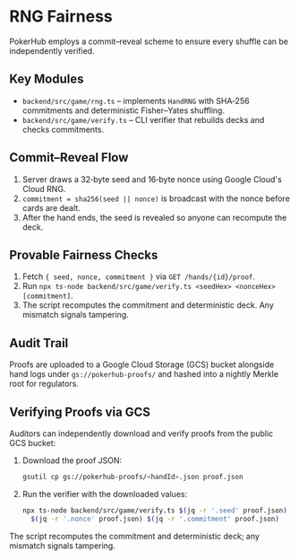 # RNG Fairness

PokerHub employs a commit–reveal scheme to ensure every shuffle can be independently verified.

## Key Modules
- `backend/src/game/rng.ts` – implements `HandRNG` with SHA‑256 commitments and deterministic Fisher–Yates shuffling.
- `backend/src/game/verify.ts` – CLI verifier that rebuilds decks and checks commitments.

## Commit–Reveal Flow
1. Server draws a 32‑byte seed and 16‑byte nonce using Google Cloud's Cloud RNG.
2. `commitment = sha256(seed || nonce)` is broadcast with the nonce before cards are dealt.
3. After the hand ends, the seed is revealed so anyone can recompute the deck.

## Provable Fairness Checks
1. Fetch `{ seed, nonce, commitment }` via `GET /hands/{id}/proof`.
2. Run `npx ts-node backend/src/game/verify.ts <seedHex> <nonceHex> [commitment]`.
3. The script recomputes the commitment and deterministic deck. Any mismatch signals tampering.

## Audit Trail
Proofs are uploaded to a Google Cloud Storage (GCS) bucket alongside hand logs under `gs://pokerhub-proofs/` and hashed into a nightly Merkle root for regulators.

## Verifying Proofs via GCS
Auditors can independently download and verify proofs from the public GCS bucket:

1. Download the proof JSON:

   ```sh
   gsutil cp gs://pokerhub-proofs/<handId>.json proof.json
   ```

2. Run the verifier with the downloaded values:

   ```sh
   npx ts-node backend/src/game/verify.ts $(jq -r '.seed' proof.json) \
     $(jq -r '.nonce' proof.json) $(jq -r '.commitment' proof.json)
   ```

The script recomputes the commitment and deterministic deck; any mismatch signals tampering.

